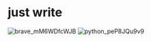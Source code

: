 # just write
![brave_mM6WDfcWJB](https://github.com/user-attachments/assets/57cc89a0-e612-48ea-b7c6-be5dcbaced1a)
![python_peP8JQu9v9](https://github.com/user-attachments/assets/edec807f-b6bb-4e1a-9ad8-2b83be8211cf)
